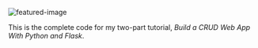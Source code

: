 ![featured-image](https://raw.githubusercontent.com/andela-mnzomo/project-dream-team-two/master/flask-crud-part-two.jpg)

This is the complete code for my two-part tutorial, *Build a CRUD Web App With Python and Flask*.
